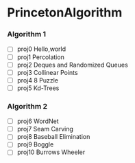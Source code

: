 # PrincetonAlgorithm

### Algorithm 1
- [ ] proj0 Hello,world
- [ ] proj1 Percolation
- [ ] proj2 Deques and Randomized Queues
- [ ] proj3 Collinear Points
- [ ] proj4 8 Puzzle
- [ ] proj5 Kd-Trees

### Algorithm 2
- [ ] proj6 WordNet
- [ ] proj7 Seam Carving
- [ ] proj8 Baseball Elimination
- [ ] proj9 Boggle
- [ ] proj10 Burrows Wheeler